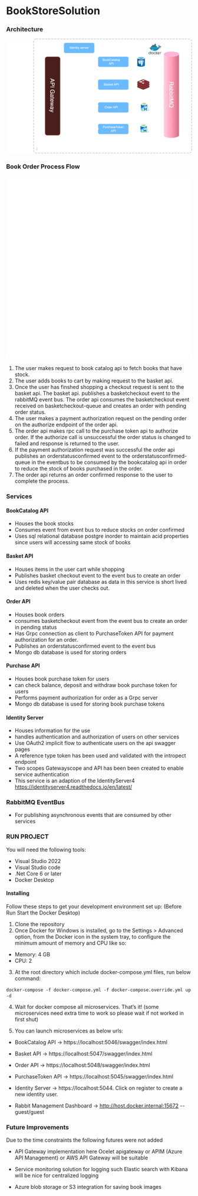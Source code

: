 # BookStoreSolution

### Architecture

![Alt text](Architecture_diagram.png "Architecture diagram")

### Book Order Process Flow

![Alt text](Payment_flow.png "Architecture diagram")

1) The user makes request to book catalog api to fetch books that have stock.
2) The user adds books to cart by making request to the basket api.
3) Once the user has finshed shopping a checkout request is sent to the basket api. The basket api.
publishes a basketcheckout event to the rabbitMQ event bus. The order api consumes the basketcheckout event received on basketcheckout-queue and creates an order with pending order status.
4) The user makes a payment authorization request on the pending order on the authorize endpoint of the order api.
5) The order api makes rpc call to the purchase token api to authorize order. If the authorize call is unsuccessful the order status is changed to failed and response is returned to the user.
6) If the payment authorization request was successful the order api publishes an orderstatusconfirmed event to the orderstatusconfirmed-queue in the eventbus to be consumed by the bookcatalog api in order to reduce the stock of books purchased in the order.
7) The order api returns an order confirmed response to the user to complete the process.

### Services

#### BookCatalog API
* Houses the book stocks
* Consumes event from event bus to reduce stocks on order confirmed
* Uses sql relational database postgre inorder to maintain acid properties since users will accessing same stock of books

#### Basket API
* Houses items in the user cart while shopping
* Publishes basket checkout event to the event bus to create an order
* Uses redis key/value pair database as data in this service is short lived and deleted when the user checks out.

#### Order API
* Houses book orders
* consumes basketcheckout event from the event bus to create an order in pending status
* Has Grpc connection as client to PurchaseToken API for payment authorization for an order.
* Publishes an orderstatusconfirmed event to the event bus
* Mongo db database is used for storing orders

#### Purchase API
* Houses book purchase token for users
* can check balance, deposit and withdraw book purchase token for users
* Performs payment authorization for order as a Grpc server
* Mongo db database is used for storing book purchase tokens

#### Identity Server
* Houses information for the use
* handles authentication and authorization of users on other services
* Use OAuth2 implicit flow to authenticate users on the api swagger pages
* A reference type token has been used and validated with the intropect endpoint
* Two scopes Gatewayscope and API has been been created to enable service authentication
* This service is an adaption of the IdentityServer4 https://identityserver4.readthedocs.io/en/latest/

### RabbitMQ EventBus
* For publishing asynchronous events that are consumed by other services

### RUN PROJECT

You will need the following tools:

* Visual Studio 2022
* Visual Studio code
* .Net Core 6 or later
* Docker Desktop

#### Installing

Follow these steps to get your development environment set up: (Before Run Start the Docker Desktop)

1. Clone the repository
2. Once Docker for Windows is installed, go to the Settings > Advanced option, from the Docker icon in the system tray, to configure the minimum amount of memory and CPU like so:
* Memory: 4 GB
* CPU: 2
3. At the root directory which include docker-compose.yml files, run below command:

```
docker-compose -f docker-compose.yml -f docker-compose.override.yml up -d
```

4. Wait for docker compose all microservices. That’s it! (some microservices need extra time to work so please wait if not worked in first shut)

5. You can launch microservices as below urls:

* BookCatalog API -> https://localhost:5046/swagger/index.html

* Basket API -> https://localhost:5047/swagger/index.html

* Order API -> https://localhost:5048/swagger/index.html

* PurchaseToken API -> https://localhost:5045/swagger/index.html

* Identity Server -> https://localhost:5044. Click on register to create a new identity user.

* Rabbit Management Dashboard -> http://host.docker.internal:15672 -- guest/guest

### Future Improvements

Due to the time constraints the following futures were not added

* API Gateway implementation here Ocelet apigateway or APIM (Azure API Management) or AWS API Gateway will be suitable

* Service monitoring solution for logging such Elastic search with Kibana will be nice for centralized logging

* Azure blob storage or S3 integration for saving book images



